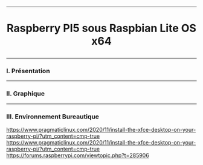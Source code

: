 --------------------------------------------------------------------------------------------------------------------------------------------------------------------------------------------------------------------------------------
# <p align='center'>  Raspberry PI5 sous Raspbian Lite OS x64 </p>

--------------------------------------------------------------------------------------------------------------------------------------------------------------------------------------------------------------------------------------
### I. Présentation


--------------------------------------------------------------------------------------------------------------------------------------------------------------------------------------------------------------------------------------
### II. Graphique

--------------------------------------------------------------------------------------------------------------------------------------------------------------------------------------------------------------------------------------
### III. Environnement Bureautique



https://www.pragmaticlinux.com/2020/11/install-the-xfce-desktop-on-your-raspberry-pi/?utm_content=cmp-true
https://www.pragmaticlinux.com/2020/11/install-the-xfce-desktop-on-your-raspberry-pi/?utm_content=cmp-true
https://forums.raspberrypi.com/viewtopic.php?t=285906
